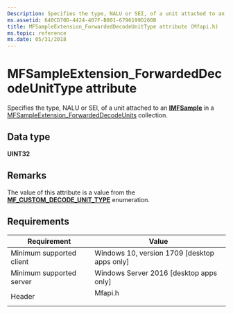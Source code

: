 ```yaml
---
Description: Specifies the type, NALU or SEI, of a unit attached to an IMFSample in a MFSampleExtension\_ForwardedDecodeUnits collection.
ms.assetid: 640CD70D-4424-407F-B801-6796199D260B
title: MFSampleExtension_ForwardedDecodeUnitType attribute (Mfapi.h)
ms.topic: reference
ms.date: 05/31/2018
---
```


# MFSampleExtension\_ForwardedDecodeUnitType attribute

Specifies the type, NALU or SEI, of a unit attached to an [**IMFSample**](/windows/desktop/api/mfobjects/nn-mfobjects-imfsample) in a [MFSampleExtension\_ForwardedDecodeUnits](mfsampleextension-forwardeddecodeunits.md) collection.

## Data type

**UINT32**

## Remarks

The value of this attribute is a value from the [**MF\_CUSTOM\_DECODE\_UNIT\_TYPE**](mf-custom-decode-unit-type-enum.md) enumeration.

## Requirements



| Requirement | Value |
|-------------------------------------|------------------------------------------------------------------------------------|
| Minimum supported client<br/> | Windows 10, version 1709 \[desktop apps only\]<br/>                          |
| Minimum supported server<br/> | Windows Server 2016 \[desktop apps only\]<br/>                               |
| Header<br/>                   | <dl> <dt>Mfapi.h</dt> </dl> |



 

 




